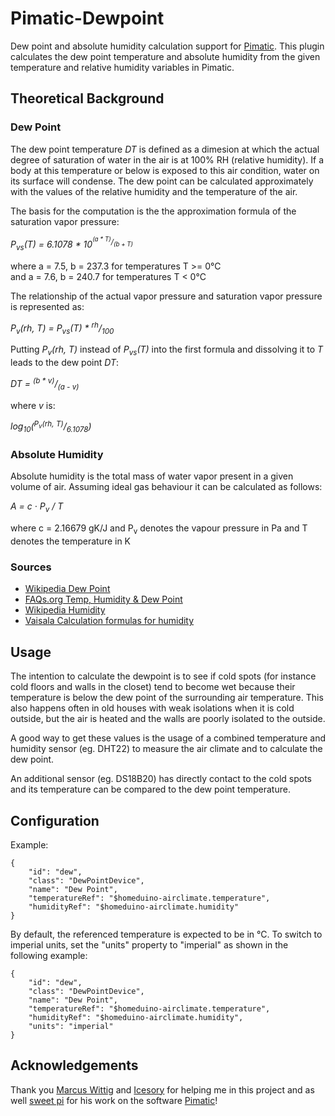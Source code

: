 # Pimatic-Dewpoint

Dew point and absolute humidity calculation support for <a href="http://pimatic.org/">Pimatic</a>. 
This plugin calculates the dew point temperature and absolute humidity from the given temperature and relative humidity 
variables in Pimatic. 

## Theoretical Background

### Dew Point

The dew point temperature <i>DT</i> is defined as a dimesion at which the actual degree of saturation of water in the air is at 100% RH (relative humidity). If a body at this temperature or below is exposed to this air condition, water on its surface will condense.
The dew point can be calculated approximately with the values of the relative humidity and the temperature of the air. 

The basis for the computation is the the approximation formula of the saturation vapor pressure:

<i>P<sub>vs</sub>(T) = 6.1078 * 10<sup><sup>(a * T)</sup>/<sub>(b + T)</sub></sup></i>

where a = 7.5, b = 237.3 for temperatures T >= 0°C<br>
  and a = 7.6, b = 240.7 for temperatures T < 0°C

The relationship of the actual vapor pressure and saturation vapor pressure is represented as:

<i>P<sub>v</sub>(rh, T) = P<sub>vs</sub>(T) * <sup>rh</sup>/<sub>100</sub></i>

Putting <i>P<sub>v</sub>(rh, T)</i> instead of <i>P<sub>vs</sub>(T)</i> into the first formula and dissolving it to <i>T</i> leads to the dew point <i>DT</i>:

<i>DT = <sup>(b * v)</sup>/<sub>(a - v)</sub></i>

where <i>v</i> is:

<i>log<sub>10</sub>(<sup>P<sub>v</sub>(rh, T)</sup>/<sub>6.1078</sub>)</i>

### Absolute Humidity

Absolute humidity is the total mass of water vapor present in a given volume of air. Assuming ideal gas
 behaviour it can be calculated as follows:
 
<i>A = c · P<sub>v</sub> / T</i>

where c = 2.16679 gK/J
  and P<sub>v</sub> denotes the vapour pressure in Pa
  and T denotes the temperature in K
  
### Sources 
- [Wikipedia Dew Point](https://en.wikipedia.org/wiki/Dew_point)
- [FAQs.org Temp, Humidity & Dew Point](http://www.faqs.org/faqs/meteorology/temp-dewpoint)
- [Wikipedia Humidity](https://en.wikipedia.org/wiki/Humidity)
- [Vaisala Calculation formulas for humidity](http://www.vaisala.com/Vaisala%20Documents/Application%20notes/Humidity_Conversion_Formulas_B210973EN-F.pdf)


## Usage

The intention to calculate the dewpoint is to see if cold spots (for instance cold floors and walls in the closet) tend to become wet because their temperature is below the dew point of the surrounding air temperature. This also happens often in old houses with weak isolations when it is cold outside, but the air is heated and the walls are poorly isolated to the outside.

A good way to get these values is the usage of a combined temperature and humidity sensor (eg. DHT22) to measure the air climate and to calculate the dew point.

An additional sensor (eg. DS18B20) has directly contact to the cold spots and its temperature can be compared to the dew point temperature.



## Configuration

Example:

    {
        "id": "dew",
        "class": "DewPointDevice",
        "name": "Dew Point",
        "temperatureRef": "$homeduino-airclimate.temperature",
        "humidityRef": "$homeduino-airclimate.humidity"
    }

By default, the referenced temperature is expected to be in °C. To switch to imperial units, set the "units"
property to "imperial" as shown in the following example:

    {
        "id": "dew",
        "class": "DewPointDevice",
        "name": "Dew Point",
        "temperatureRef": "$homeduino-airclimate.temperature",
        "humidityRef": "$homeduino-airclimate.humidity",
        "units": "imperial"
    }

## Acknowledgements    
Thank you <a href="https://github.com/mwittig">Marcus Wittig</a> and <a href="https://github.com/Icesory">Icesory</a> 
 for helping me in this project and as well  <a href="https://github.com/sweetpi">sweet pi</a> for his work on the 
 software <a href="http://pimatic.org/">Pimatic</a>!
